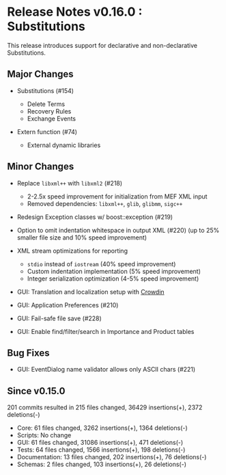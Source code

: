 # Release Notes v0.16.0 : Substitutions

This release introduces support for
declarative and non-declarative Substitutions.


## Major Changes

- Substitutions (#154)

    * Delete Terms
    * Recovery Rules
    * Exchange Events

- Extern function (#74)

    * External dynamic libraries


## Minor Changes

- Replace ``libxml++`` with ``libxml2`` (#218)

    * 2-2.5x speed improvement for initialization from MEF XML input
    * Removed dependencies: ``libxml++``, ``glib``, ``glibmm``, ``sigc++``

- Redesign Exception classes w/ boost::exception (#219)

- Option to omit indentation whitespace in output XML (#220)
  (up to 25% smaller file size and 10% speed improvement)

- XML stream optimizations for reporting

    * ``stdio`` instead of ``iostream`` (40% speed improvement)
    * Custom indentation implementation (5% speed improvement)
    * Integer serialization optimization (4-5% speed improvement)

- GUI: Translation and localization setup with [Crowdin](https://crowdin.com/project/scram)

- GUI: Application Preferences (#210)

- GUI: Fail-safe file save (#228)

- GUI: Enable find/filter/search in Importance and Product tables


## Bug Fixes

- GUI: EventDialog name validator allows only ASCII chars (#221)


## Since v0.15.0

201 commits resulted in 215 files changed, 36429 insertions(+), 2372 deletions(-)

- Core: 61 files changed, 3262 insertions(+), 1364 deletions(-)
- Scripts: No change
- GUI: 61 files changed, 31086 insertions(+), 471 deletions(-)
- Tests: 64 files changed, 1566 insertions(+), 198 deletions(-)
- Documentation: 13 files changed, 202 insertions(+), 76 deletions(-)
- Schemas: 2 files changed, 103 insertions(+), 26 deletions(-)
